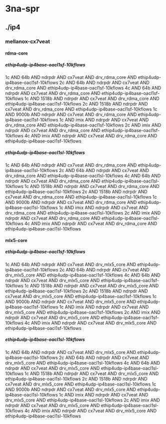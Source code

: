 # 3na-spr
## ./ip4
### mellanox-cx7veat
#### rdma-core
##### ethip4udp-ip4base-oacl1sf-10kflows
1c AND 64b AND ndrpdr AND cx7veat AND drv_rdma_core AND ethip4udp-ip4base-oacl1sf-10kflows
2c AND 64b AND ndrpdr AND cx7veat AND drv_rdma_core AND ethip4udp-ip4base-oacl1sf-10kflows
4c AND 64b AND ndrpdr AND cx7veat AND drv_rdma_core AND ethip4udp-ip4base-oacl1sf-10kflows
1c AND 1518b AND ndrpdr AND cx7veat AND drv_rdma_core AND ethip4udp-ip4base-oacl1sf-10kflows
2c AND 1518b AND ndrpdr AND cx7veat AND drv_rdma_core AND ethip4udp-ip4base-oacl1sf-10kflows
1c AND 9000b AND ndrpdr AND cx7veat AND drv_rdma_core AND ethip4udp-ip4base-oacl1sf-10kflows
1c AND imix AND ndrpdr AND cx7veat AND drv_rdma_core AND ethip4udp-ip4base-oacl1sf-10kflows
2c AND imix AND ndrpdr AND cx7veat AND drv_rdma_core AND ethip4udp-ip4base-oacl1sf-10kflows
4c AND imix AND ndrpdr AND cx7veat AND drv_rdma_core AND ethip4udp-ip4base-oacl1sf-10kflows
##### ethip4udp-ip4base-oacl1sl-10kflows
1c AND 64b AND ndrpdr AND cx7veat AND drv_rdma_core AND ethip4udp-ip4base-oacl1sl-10kflows
2c AND 64b AND ndrpdr AND cx7veat AND drv_rdma_core AND ethip4udp-ip4base-oacl1sl-10kflows
4c AND 64b AND ndrpdr AND cx7veat AND drv_rdma_core AND ethip4udp-ip4base-oacl1sl-10kflows
1c AND 1518b AND ndrpdr AND cx7veat AND drv_rdma_core AND ethip4udp-ip4base-oacl1sl-10kflows
2c AND 1518b AND ndrpdr AND cx7veat AND drv_rdma_core AND ethip4udp-ip4base-oacl1sl-10kflows
1c AND 9000b AND ndrpdr AND cx7veat AND drv_rdma_core AND ethip4udp-ip4base-oacl1sl-10kflows
1c AND imix AND ndrpdr AND cx7veat AND drv_rdma_core AND ethip4udp-ip4base-oacl1sl-10kflows
2c AND imix AND ndrpdr AND cx7veat AND drv_rdma_core AND ethip4udp-ip4base-oacl1sl-10kflows
4c AND imix AND ndrpdr AND cx7veat AND drv_rdma_core AND ethip4udp-ip4base-oacl1sl-10kflows
#### mlx5-core
##### ethip4udp-ip4base-oacl1sf-10kflows
1c AND 64b AND ndrpdr AND cx7veat AND drv_mlx5_core AND ethip4udp-ip4base-oacl1sf-10kflows
2c AND 64b AND ndrpdr AND cx7veat AND drv_mlx5_core AND ethip4udp-ip4base-oacl1sf-10kflows
4c AND 64b AND ndrpdr AND cx7veat AND drv_mlx5_core AND ethip4udp-ip4base-oacl1sf-10kflows
1c AND 1518b AND ndrpdr AND cx7veat AND drv_mlx5_core AND ethip4udp-ip4base-oacl1sf-10kflows
2c AND 1518b AND ndrpdr AND cx7veat AND drv_mlx5_core AND ethip4udp-ip4base-oacl1sf-10kflows
1c AND 9000b AND ndrpdr AND cx7veat AND drv_mlx5_core AND ethip4udp-ip4base-oacl1sf-10kflows
1c AND imix AND ndrpdr AND cx7veat AND drv_mlx5_core AND ethip4udp-ip4base-oacl1sf-10kflows
2c AND imix AND ndrpdr AND cx7veat AND drv_mlx5_core AND ethip4udp-ip4base-oacl1sf-10kflows
4c AND imix AND ndrpdr AND cx7veat AND drv_mlx5_core AND ethip4udp-ip4base-oacl1sf-10kflows
##### ethip4udp-ip4base-oacl1sl-10kflows
1c AND 64b AND ndrpdr AND cx7veat AND drv_mlx5_core AND ethip4udp-ip4base-oacl1sl-10kflows
2c AND 64b AND ndrpdr AND cx7veat AND drv_mlx5_core AND ethip4udp-ip4base-oacl1sl-10kflows
4c AND 64b AND ndrpdr AND cx7veat AND drv_mlx5_core AND ethip4udp-ip4base-oacl1sl-10kflows
1c AND 1518b AND ndrpdr AND cx7veat AND drv_mlx5_core AND ethip4udp-ip4base-oacl1sl-10kflows
2c AND 1518b AND ndrpdr AND cx7veat AND drv_mlx5_core AND ethip4udp-ip4base-oacl1sl-10kflows
1c AND 9000b AND ndrpdr AND cx7veat AND drv_mlx5_core AND ethip4udp-ip4base-oacl1sl-10kflows
1c AND imix AND ndrpdr AND cx7veat AND drv_mlx5_core AND ethip4udp-ip4base-oacl1sl-10kflows
2c AND imix AND ndrpdr AND cx7veat AND drv_mlx5_core AND ethip4udp-ip4base-oacl1sl-10kflows
4c AND imix AND ndrpdr AND cx7veat AND drv_mlx5_core AND ethip4udp-ip4base-oacl1sl-10kflows
